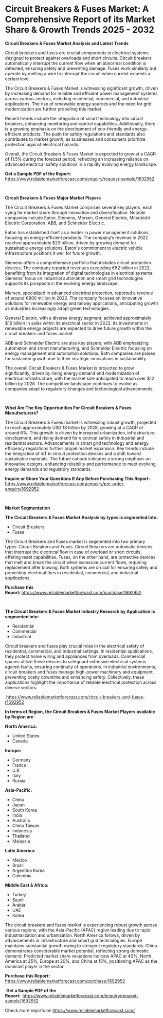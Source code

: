 <p><h1>Circuit Breakers & Fuses Market: A Comprehensive Report of its Market Share & Growth Trends 2025 - 2032</h1></p><p><strong>Circuit Breakers & Fuses Market Analysis and Latest Trends</strong></p>
<p><p>Circuit breakers and fuses are crucial components in electrical systems designed to protect against overloads and short circuits. Circuit breakers automatically interrupt the current flow when an abnormal condition is detected, ensuring safety and preventing damage. Fuses work similarly but operate by melting a wire to interrupt the circuit when current exceeds a certain level. </p><p>The Circuit Breakers & Fuses Market is witnessing significant growth, driven by increasing demand for reliable and efficient power management systems across various sectors, including residential, commercial, and industrial applications. The rise of renewable energy sources and the need for grid modernization are further propelling this market. </p><p>Recent trends include the integration of smart technology into circuit breakers, enhancing monitoring and control capabilities. Additionally, there is a growing emphasis on the development of eco-friendly and energy-efficient products. The push for safety regulations and standards also contributes to market growth, as businesses and consumers prioritize protection against electrical hazards. </p><p>Overall, the Circuit Breakers & Fuses Market is expected to grow at a CAGR of 11.5% during the forecast period, reflecting an increasing reliance on advanced electrical safety solutions in a rapidly evolving energy landscape.</p></p>
<p><strong>Get a Sample PDF of the Report:&nbsp;</strong> <a href="https://www.reliablemarketforecast.com/enquiry/request-sample/1692952?utm_campaign=1893&utm_medium=2&utm_source=Github&utm_content=ia&utm_term=08012025&utm_id=circuit-breakers-fuses">https://www.reliablemarketforecast.com/enquiry/request-sample/1692952</a></p>
<p>&nbsp;</p>
<p><strong>Circuit Breakers & Fuses Major Market Players</strong></p>
<p><p>The Circuit Breakers & Fuses Market comprises several key players, each vying for market share through innovation and diversification. Notable companies include Eaton, Siemens, Mersen, General Electric, Mitsubishi Electric Corporation, ABB, and Schneider Electric.</p><p>Eaton has established itself as a leader in power management solutions, focusing on energy-efficient products. The company’s revenue in 2022 reached approximately $20 billion, driven by growing demand for sustainable energy solutions. Eaton's commitment to electric vehicle infrastructure positions it well for future growth.</p><p>Siemens offers a comprehensive portfolio that includes circuit protection devices. The company reported revenues exceeding €62 billion in 2022, benefiting from its integration of digital technologies in electrical systems. Siemens' focus on industrial automation and smart grid technologies supports its prospects in the evolving energy landscape.</p><p>Mersen, specialized in advanced electrical protection, reported a revenue of around €800 million in 2022. The company focuses on innovative solutions for renewable energy and railway applications, anticipating growth as industries increasingly adopt green technologies.</p><p>General Electric, with a diverse energy segment, achieved approximately $16 billion in sales within its electrical sector in 2022. Its investments in renewable energy projects are expected to drive future growth within the circuit breakers and fuses market.</p><p>ABB and Schneider Electric are also key players, with ABB emphasizing automation and smart manufacturing, and Schneider Electric focusing on energy management and automation solutions. Both companies are poised for sustained growth due to their strategic innovations in sustainability.</p><p>The overall Circuit Breakers & Fuses Market is projected to grow significantly, driven by rising energy demand and modernization of electrical infrastructure, with the market size anticipated to reach over $12 billion by 2028. The competitive landscape continues to evolve as companies adapt to regulatory changes and technological advancements.</p></p>
<p>&nbsp;</p>
<p><strong>What Are The Key Opportunities For Circuit Breakers & Fuses Manufacturers?</strong></p>
<p><p>The Circuit Breakers & Fuses market is witnessing robust growth, projected to reach approximately USD 18 billion by 2028, growing at a CAGR of around 6%. This growth is driven by increased urbanization, infrastructure development, and rising demand for electrical safety in industrial and residential sectors. Advancements in smart grid technology and energy efficiency regulations further propel market expansion. Key trends include the integration of IoT in circuit protection devices and a shift toward sustainable materials. The future outlook indicates a strong emphasis on innovative designs, enhancing reliability and performance to meet evolving energy demands and regulatory standards.</p></p>
<p><strong>Inquire or Share Your Questions If Any Before Purchasing This Report:</strong> <a href="https://www.reliablemarketforecast.com/enquiry/pre-order-enquiry/1692952?utm_campaign=1893&utm_medium=2&utm_source=Github&utm_content=ia&utm_term=08012025&utm_id=circuit-breakers-fuses">https://www.reliablemarketforecast.com/enquiry/pre-order-enquiry/1692952</a></p>
<p>&nbsp;</p>
<p><strong>Market Segmentation</strong></p>
<p><strong>The Circuit Breakers & Fuses Market Analysis by types is segmented into:</strong></p>
<p><ul><li>Circuit Breakers</li><li>Fuses</li></ul></p>
<p><p>The Circuit Breakers and Fuses market is segmented into two primary types: Circuit Breakers and Fuses. Circuit Breakers are automatic devices that interrupt the electrical flow in case of overload or short circuits, offering reset capabilities. Fuses, on the other hand, are protective devices that melt and break the circuit when excessive current flows, requiring replacement after blowing. Both systems are crucial for ensuring safety and preventing electrical fires in residential, commercial, and industrial applications.</p></p>
<p><strong>Purchase this Report:&nbsp;</strong><a href="https://www.reliablemarketforecast.com/purchase/1692952?utm_campaign=1893&utm_medium=2&utm_source=Github&utm_content=ia&utm_term=08012025&utm_id=circuit-breakers-fuses">https://www.reliablemarketforecast.com/purchase/1692952</a></p>
<p>&nbsp;</p>
<p><strong>The Circuit Breakers & Fuses Market Industry Research by Application is segmented into:</strong></p>
<p><ul><li>Residential</li><li>Commercial</li><li>Industrial</li></ul></p>
<p><p>Circuit breakers and fuses play crucial roles in the electrical safety of residential, commercial, and industrial settings. In residential applications, they protect home wiring and appliances from overloads. Commercial spaces utilize these devices to safeguard extensive electrical systems against faults, ensuring continuity of operations. In industrial environments, circuit breakers and fuses manage high-power machinery and equipment, preventing costly downtime and enhancing safety. Collectively, these applications highlight the importance of reliable electrical protection across diverse sectors.</p></p>
<p><a href="https://www.reliablemarketforecast.com/circuit-breakers-and-fuses-r1692952?utm_campaign=1893&utm_medium=2&utm_source=Github&utm_content=ia&utm_term=08012025&utm_id=circuit-breakers-fuses">&nbsp;https://www.reliablemarketforecast.com/circuit-breakers-and-fuses-r1692952</a></p>
<p><strong>In terms of Region, the Circuit Breakers & Fuses Market Players available by Region are:</strong></p>
<p>
    <p> <strong> North America: </strong>
        <ul>
            <li>United States</li>
            <li>Canada</li>
        </ul>
        </p> 
    <p> <strong> Europe: </strong>
        <ul>
            <li>Germany</li>
            <li>France</li>
            <li>U.K.</li>
            <li>Italy</li>
            <li>Russia</li>
        </ul>
        </p> 
    <p> <strong> Asia-Pacific: </strong>
        <ul>
            <li>China</li>
            <li>Japan</li>
            <li>South Korea</li>
            <li>India</li>
            <li>Australia</li>
            <li>China Taiwan</li>
            <li>Indonesia</li>
            <li>Thailand</li>
            <li>Malaysia</li>
        </ul>
        </p> 
    <p> <strong> Latin America: </strong>
        <ul>
            <li>Mexico</li>
            <li>Brazil</li>
            <li>Argentina Korea</li>
            <li>Colombia</li>
        </ul>
        </p> 
    <p> <strong> Middle East & Africa: </strong>
        <ul>
            <li>Turkey</li>
            <li>Saudi</li>
            <li>Arabia</li>
            <li>UAE</li>
            <li>Korea</li>
        </ul>
    </p>
    </p>
<p><p>The circuit breakers and fuses market is experiencing robust growth across various regions, with the Asia-Pacific (APAC) region leading due to rapid industrialization and urbanization. North America follows, driven by advancements in infrastructure and smart grid technologies. Europe maintains substantial growth owing to stringent regulatory standards. China demonstrates considerable market potential, reflecting strong domestic demand. Predicted market share valuations indicate APAC at 40%, North America at 25%, Europe at 20%, and China at 15%, positioning APAC as the dominant player in the sector.</p></p>
<p><strong>Purchase this Report: </strong><a href="https://www.reliablemarketforecast.com/purchase/1692952?utm_campaign=1893&utm_medium=2&utm_source=Github&utm_content=ia&utm_term=08012025&utm_id=circuit-breakers-fuses">https://www.reliablemarketforecast.com/purchase/1692952</a></p>
<p>&nbsp;<strong>Get a Sample PDF of the Report:&nbsp;&nbsp;</strong><a href="https://www.reliablemarketforecast.com/enquiry/request-sample/1692952?utm_campaign=1893&utm_medium=2&utm_source=Github&utm_content=ia&utm_term=08012025&utm_id=circuit-breakers-fuses">https://www.reliablemarketforecast.com/enquiry/request-sample/1692952</a></p>
<p><strong></strong></p>
<p>Check more reports on <a href="https://www.reliablemarketforecast.com/?utm_campaign=1893&utm_medium=2&utm_source=Github&utm_content=ia&utm_term=08012025&utm_id=circuit-breakers-fuses">https://www.reliablemarketforecast.com/</a></p>